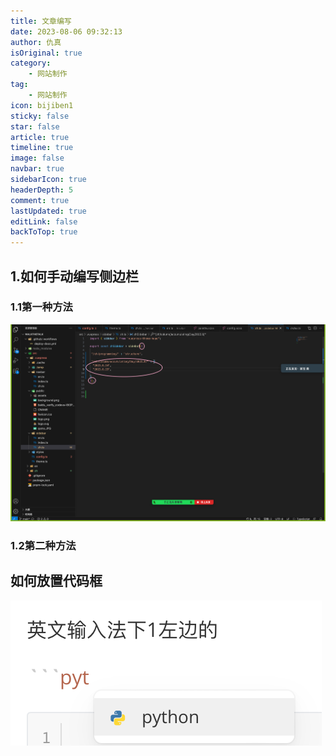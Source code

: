```yaml
---
title: 文章编写
date: 2023-08-06 09:32:13
author: 仇真
isOriginal: true
category: 
    - 网站制作
tag:
    - 网站制作
icon: bijiben1
sticky: false
star: false
article: true
timeline: true
image: false
navbar: true
sidebarIcon: true
headerDepth: 5
comment: true
lastUpdated: true
editLink: false
backToTop: true
---
```


## 1.如何手动编写侧边栏

### 1.1第一种方法

![image-20230825083531723](./article-writing.assets/image-20230825083531723.png)

### 1.2第二种方法





## 如何放置代码框

![image-20230825084154912](./article-writing.assets/image-20230825084154912.png)

```python
```

